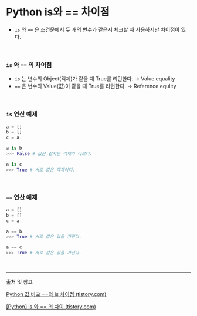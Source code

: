 # Python is와 == 차이점
- `is` 와 `==` 은 조건문에서 두 개의 변수가 같은지 체크할 때 사용하지만 차이점이 있다.
</br>

### `is` 와 `==` 의 차이점

- `is` 는 변수의 Object(객체)가 같을 때 True를 리턴한다. → Value equality
- `==` 은 변수의 Value(값)이 같을 때 True를 리턴한다. → Reference equlity
</br>

### `is` 연산 예제

```python
a = []
b = []
c = a

a is b
>>> False # 값은 같지만 객체가 다르다.

a is c
>>> True # 서로 같은 객체이다.
```
</br>

### `==`  연산 예제

```python
a = []
b = []
c = a

a == b
>>> True # 서로 같은 값을 가진다.

a == c
>>> True # 서로 같은 값을 가진다.
```
</br>

---
출처 및 참고

[Python 값 비교 ==와 is 차이점 (tistory.com)](https://ponyozzang.tistory.com/292)

[[Python] is 와 == 의 차이 (tistory.com)](https://sohyunwriter.tistory.com/54?category=906375)
